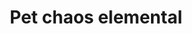 ---
layout: item
title: Pet chaos elemental
item-id: 11995
datatable: true
id: 11995
name: "Pet chaos elemental"
members: true
lowalch: 0
highalch: 0
examine: "D'aw look at the liddle..."
monsters:
  - id: 2054
    name: "Chaos Elemental"
    members: true
    combat_level: 305
    wiki_url: "https://oldschool.runescape.wiki/w/Chaos_Elemental"
    drops:
      - quantity: "1"
        rarity: 0.0033333333333333335
    image: "https://oldschool.runescape.wiki/images/thumb/a/a9/Chaos_Elemental.png/1200px-Chaos_Elemental.png?c170c"
  - id: 6619
    name: "Chaos Fanatic"
    members: true
    combat_level: 202
    wiki_url: "https://oldschool.runescape.wiki/w/Chaos_Fanatic"
    drops:
      - quantity: "1"
        rarity: 0.001
    image: "https://oldschool.runescape.wiki/images/d/d8/Chaos_Fanatic.png?8871d"
---